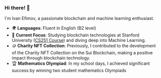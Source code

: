 ### Hi there! 👋

I'm Ivan Efimov, a passionate blockchain and machine learning enthusiast.

- 🌍 **Languages**: Fluent in English (B2 level)
- 💼 **Current Focus**: Studying blockchain technologies at Stanford University ([CS251 Course](https://cs251.stanford.edu/syllabus.html)) and diving deep into Machine Learning.
- 🪙 **Charity NFT Collection**: Previously, I contributed to the development of the Charity NFT Collection on the Sui Blockchain, making a positive impact through blockchain technology.
- 🏆 **Mathematics Olympiad**: In my school days, I achieved significant success by winning two student mathematics Olympiads
